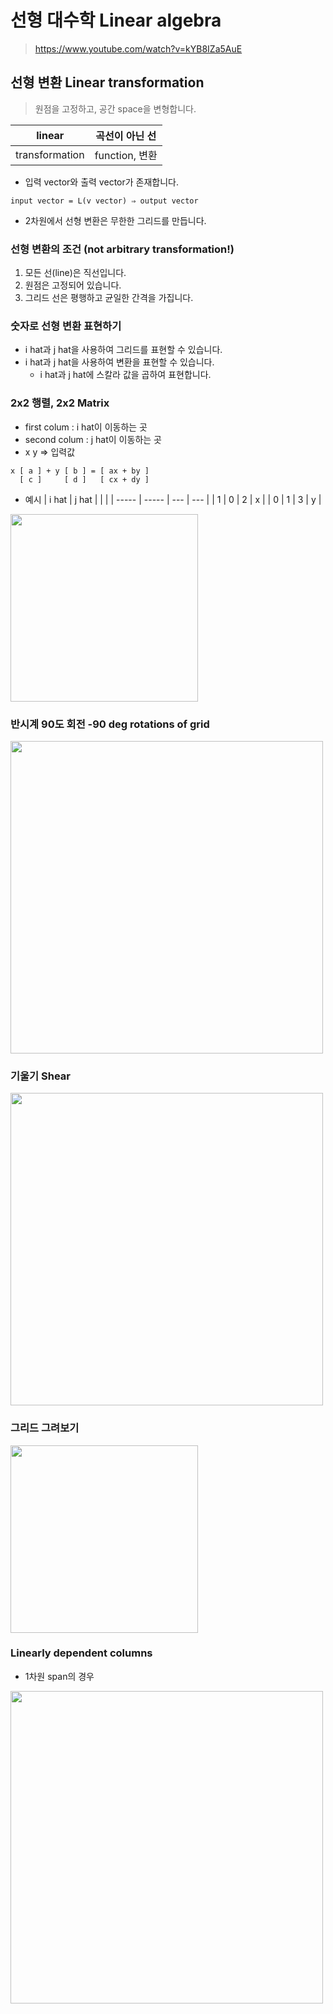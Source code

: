 # 선형 대수학 Linear algebra

> https://www.youtube.com/watch?v=kYB8IZa5AuE

## 선형 변환 Linear transformation

> 원점을 고정하고, 공간 space을 변형합니다.

| linear         | 곡선이 아닌 선 |
| -------------- | -------------- |
| transformation | function, 변환 |

- 입력 vector와 출력 vector가 존재합니다.

```tsx
input vector = L(v vector) ⇒ output vector
```

- 2차원에서 선형 변환은 무한한 그리드를 만듭니다.

### 선형 변환의 조건 (not arbitrary transformation!)

1. 모든 선(line)은 직선입니다.
2. 원점은 고정되어 있습니다.
3. 그리드 선은 평행하고 균일한 간격을 가집니다.

### 숫자로 선형 변환 표현하기

- i hat과 j hat을 사용하여 그리드를 표현할 수 있습니다.
- i hat과 j hat을 사용하여 변환을 표현할 수 있습니다.
  - i hat과 j hat에 스칼라 값을 곱하여 표현합니다.

### 2x2 행렬, 2x2 Matrix

- first colum : i hat이 이동하는 곳
- second colum : j hat이 이동하는 곳
- x y ⇒ 입력값

```tsx
x [ a ] + y [ b ] = [ ax + by ]
  [ c ]     [ d ]   [ cx + dy ]
```

- 예시
  | i hat | j hat | | |
  | ----- | ----- | --- | --- |
  | 1 | 0 | 2 | x |
  | 0 | 1 | 3 | y |

<img src="https://github.com/dusunax/javascript/assets/94776135/b600a397-be1c-416e-a92c-7027055ca61f" width="300px" />

### 반시계 90도 회전 -90 deg rotations of grid

<img src="https://github.com/dusunax/javascript/assets/94776135/d3941a53-19d0-4557-b705-0de6bb24beaa" width="500px" />

### 기울기 Shear

<img src="https://github.com/dusunax/javascript/assets/94776135/3feb8685-6d54-4818-92fb-2ca58550d88a" width="500px" />

### 그리드 그려보기

<img src="https://github.com/dusunax/javascript/assets/94776135/e0e3cc1a-382c-4cbc-9f3d-df7cd0dbed2b" width="300px" />

### Linearly dependent columns

- 1차원 span의 경우

<img src="https://github.com/dusunax/javascript/assets/94776135/7cc9fc00-d88b-4f9f-b95a-bbc72aaa44b1" width="500px" />
